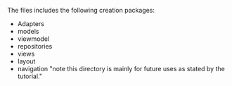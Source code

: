 The files includes the following creation packages:

- Adapters
- models
- viewmodel
- repositories
- views
- layout
- navigation "note this directory is mainly for future uses as stated by the tutorial."

